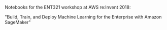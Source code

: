 Notebooks for the ENT321 workshop at AWS re:Invent 2018:

"Build, Train, and Deploy Machine Learning for the Enterprise with Amazon SageMaker"